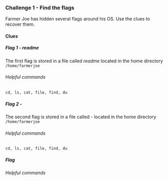 ### Challenge 1 - Find the flags
Farmer Joe has hidden several flags around his OS.  Use the clues to recover them.

#### Clues
##### Flag 1 - readme
The first flag is stored in a file called *readme* located in the home directory `/home/farmerjoe`
###### Helpful commands
`cd, ls, cat, file, find, du`

##### Flag 2 - 
The second flag is stored in a file called *-* located in the home directory `/home/farmerjoe` 
###### Helpful commands
`cd, ls, cat, file, find, du`

##### Flag 

###### Helpful commands
